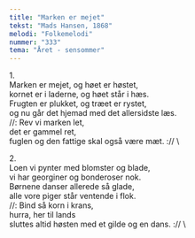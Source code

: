 ```yaml
---
title: "Marken er mejet"
tekst: "Mads Hansen, 1868"
melodi: "Folkemelodi"
nummer: "333"
tema: "Året - sensommer"
---
```

1\.\
Marken er mejet, og høet er høstet,\
kornet er i laderne, og høet står i hæs.\
Frugten er plukket, og træet er rystet,\
og nu går det hjemad med det allersidste læs.\
//: Rev vi marken let,\
det er gammel ret,\
fuglen og den fattige skal også være mæt. :// \

2\.\
Loen vi pynter med blomster og blade,\
vi har georginer og bonderoser nok.\
Børnene danser allerede så glade,\
alle vore piger står ventende i flok.\
//: Bind så korn i krans,\
hurra, her til lands\
sluttes altid høsten med et gilde og en dans. :// \
